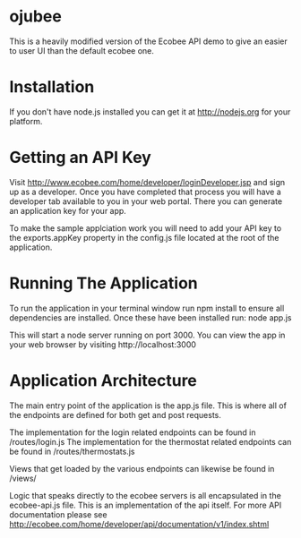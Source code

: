 ojubee
====================

This is a heavily modified version of the Ecobee API demo to give an easier
to user UI than the default ecobee one.

Installation
==================

If you don't have node.js installed you can get it at http://nodejs.org for your platform.

Getting an API Key
===================

Visit  http://www.ecobee.com/home/developer/loginDeveloper.jsp and sign up as a developer. Once you have completed that process you will have a developer tab available to you in your web portal. There you can generate an application key for your app.

To make the sample applciation work you will need to add your API key to the exports.appKey property in the config.js file located at the root of the application.

Running The Application
=========================

To run the application in your terminal window run npm install to ensure all dependencies are installed. Once these have been installed run: node app.js

This will start a node server running on port 3000. You can view the app in your web browser by visiting http://localhost:3000

Application Architecture
==========================

The main entry point of the application is the app.js file. This is where all of the endpoints are defined for both get and post requests.

The implementation for the login related endpoints can be found in /routes/login.js
The implementation for the thermostat related endpoints can be found in /routes/thermostats.js

Views that get loaded by the various endpoints can likewise be found in /views/

Logic that speaks directly to the ecobee servers is all encapsulated in the ecobee-api.js file. This is an implementation of the api itself. For more API documentation please see http://ecobee.com/home/developer/api/documentation/v1/index.shtml
